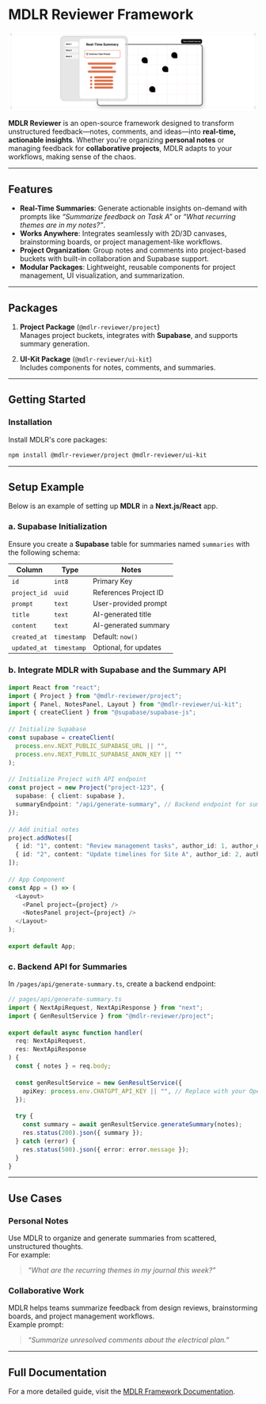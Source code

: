 # **MDLR Reviewer Framework**

![MDLR Reviewer](/apps/mdlr-platform/public/cover.png)

**MDLR Reviewer** is an open-source framework designed to transform unstructured feedback—notes, comments, and ideas—into **real-time, actionable insights**. Whether you're organizing **personal notes** or managing feedback for **collaborative projects**, MDLR adapts to your workflows, making sense of the chaos.

---

## **Features**

- **Real-Time Summaries**: Generate actionable insights on-demand with prompts like _“Summarize feedback on Task A”_ or _“What recurring themes are in my notes?”_.
- **Works Anywhere**: Integrates seamlessly with 2D/3D canvases, brainstorming boards, or project management-like workflows.
- **Project Organization**: Group notes and comments into project-based buckets with built-in collaboration and Supabase support.
- **Modular Packages**: Lightweight, reusable components for project management, UI visualization, and summarization.

---

## **Packages**

1. **Project Package** (`@mdlr-reviewer/project`)  
   Manages project buckets, integrates with **Supabase**, and supports summary generation.

2. **UI-Kit Package** (`@mdlr-reviewer/ui-kit`)  
   Includes components for notes, comments, and summaries.

---

## **Getting Started**

### **Installation**

Install MDLR's core packages:

```bash
npm install @mdlr-reviewer/project @mdlr-reviewer/ui-kit
```

---

## Setup Example

Below is an example of setting up **MDLR** in a **Next.js/React** app.

### a. Supabase Initialization

Ensure you create a **Supabase** table for summaries named `summaries` with the following schema:

| **Column**   | **Type**    | **Notes**             |
| ------------ | ----------- | --------------------- |
| `id`         | `int8`      | Primary Key           |
| `project_id` | `uuid`      | References Project ID |
| `prompt`     | `text`      | User-provided prompt  |
| `title`      | `text`      | AI-generated title    |
| `content`    | `text`      | AI-generated summary  |
| `created_at` | `timestamp` | Default: `now()`      |
| `updated_at` | `timestamp` | Optional, for updates |

### b. Integrate MDLR with Supabase and the Summary API

```typescript
import React from "react";
import { Project } from "@mdlr-reviewer/project";
import { Panel, NotesPanel, Layout } from "@mdlr-reviewer/ui-kit";
import { createClient } from "@supabase/supabase-js";

// Initialize Supabase
const supabase = createClient(
  process.env.NEXT_PUBLIC_SUPABASE_URL || "",
  process.env.NEXT_PUBLIC_SUPABASE_ANON_KEY || ""
);

// Initialize Project with API endpoint
const project = new Project("project-123", {
  supabase: { client: supabase },
  summaryEndpoint: "/api/generate-summary", // Backend endpoint for summaries
});

// Add initial notes
project.addNotes([
  { id: "1", content: "Review management tasks", author_id: 1, author_username: "John Doe", created_at: "2023-10-01" },
  { id: "2", content: "Update timelines for Site A", author_id: 2, author_username: "Jane Smith", created_at: "2023-10-01" },
]);

// App Component
const App = () => (
  <Layout>
    <Panel project={project} />
    <NotesPanel project={project} />
  </Layout>
);

export default App;
```

### c. Backend API for Summaries

In `/pages/api/generate-summary.ts`, create a backend endpoint:

```typescript
// pages/api/generate-summary.ts
import { NextApiRequest, NextApiResponse } from "next";
import { GenResultService } from "@mdlr-reviewer/project";

export default async function handler(
  req: NextApiRequest,
  res: NextApiResponse
) {
  const { notes } = req.body;

  const genResultService = new GenResultService({
    apiKey: process.env.CHATGPT_API_KEY || "", // Replace with your OpenAI key
  });

  try {
    const summary = await genResultService.generateSummary(notes);
    res.status(200).json({ summary });
  } catch (error) {
    res.status(500).json({ error: error.message });
  }
}
```

---

## **Use Cases**

### **Personal Notes**

Use MDLR to organize and generate summaries from scattered, unstructured thoughts.  
For example:

> _“What are the recurring themes in my journal this week?”_

### **Collaborative Work**

MDLR helps teams summarize feedback from design reviews, brainstorming boards, and project management workflows.  
Example prompt:

> _“Summarize unresolved comments about the electrical plan.”_

---

## **Full Documentation**

For a more detailed guide, visit the [MDLR Framework Documentation](https://www.mdlr.app/).
